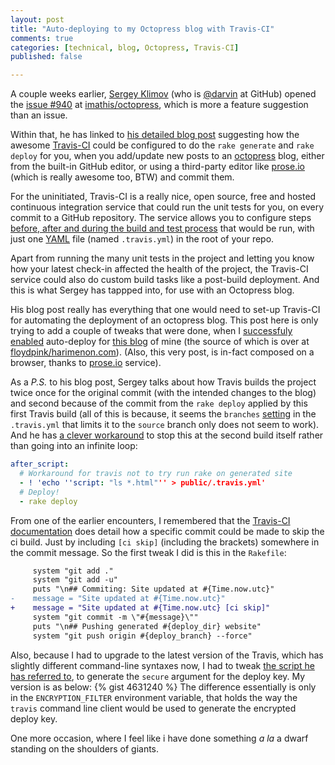```yaml
---
layout: post
title: "Auto-deploying to my Octopress blog with Travis-CI"
comments: true
categories: [technical, blog, Octopress, Travis-CI]
published: false

---
```


A couple weeks earlier, [Sergey Klimov](http://darvin.github.com/) (who is [@darvin](https://github.com/darvin) at GitHub) opened the [issue #940](https://github.com/imathis/octopress/issues/940) at [imathis/octopress](https://github.com/imathis/octopress), which is more a feature suggestion than an issue.

Within that, he has linked to [his detailed blog post](http://darvin.github.com/blog/2013/01/13/Prose_Octopress_TravisIO/ "Prose.io + Octopress + Travis-CI + GitHub Pages = ♥") suggesting how the awesome [Travis-CI](https://travis-ci.org/) could be configured to do the `rake generate` and `rake deploy` for you, when you add/update new posts to an [octopress](http://octopress.org/) blog, either from the built-in GitHub editor, or using a third-party editor like [prose.io](prose.io) (which is really awesome too, BTW) and commit them.

For the uninitiated, Travis-CI is a really nice, open source, free and hosted continuous integration service that could run the unit tests for you, on every commit to a GitHub repository. The service allows you to configure steps [before, after and during the build and test process](http://about.travis-ci.org/docs/user/build-configuration/) that would be run, with just one [YAML](http://www.yaml.org/ "YAML Ain't Markup Language") file (named `.travis.yml`) in the root of your repo.

Apart from running the many unit tests in the project and letting you know how your latest check-in affected the health of the project, the Travis-CI service could also do custom build tasks like a post-build deployment. And this is what Sergey has tappped into, for use with an Octopress blog.

His blog post really has everything that one would need to set-up Travis-CI for automating the deployment of an octopress blog. This post here is only trying to add a couple of tweaks that were done, when I [successfuly enabled](https://travis-ci.org/floydpink/harimenon.com) auto-deploy for [this blog](/blog) of mine (the source of which is over at [floydpink/harimenon.com](https://github.com/floydpink/harimenon.com)). (Also, this very post, is in-fact composed on a browser, thanks to [prose.io](http://prose.io/#floydpink) service).

As a _P.S._ to his blog post, Sergey talks about how Travis builds the project twice once for the original commit (with the intended changes to the blog) and second because of the commit from the `rake deploy` applied by this first Travis build (all of this is because, it seems the `branches` [setting](https://gist.github.com/4522846#file-travis-yml-L1) in the `.travis.yml` that limits it to the `source` branch only does not seem to work). And he has [a clever workaround](https://gist.github.com/4522846#file-travis-yml-L22) to stop this at the second build itself rather than going into an infinite loop:

``` yaml after_script
after_script:
  # Workaround for travis not to try run rake on generated site
  - ! 'echo ''script: "ls *.html"'' > public/.travis.yml'
  # Deploy!
  - rake deploy
```

From one of the earlier encounters, I remembered that the [Travis-CI documentation](http://about.travis-ci.org/docs/user/how-to-skip-a-build/) does detail how a specific commit could be made to skip the ci build. Just by including `[ci skip]` (including the brackets) somewhere in the commit message. So the first tweak I did is this in the `Rakefile`:

``` diff Rakefile
     system "git add ."
     system "git add -u"
     puts "\n## Commiting: Site updated at #{Time.now.utc}"
-    message = "Site updated at #{Time.now.utc}"
+    message = "Site updated at #{Time.now.utc} [ci skip]"
     system "git commit -m \"#{message}\""
     puts "\n## Pushing generated #{deploy_dir} website"
     system "git push origin #{deploy_branch} --force"
```

Also, because I had to upgrade to the latest version of the Travis, which has slightly different command-line syntaxes now, I had to tweak [the script he has referred to](https://gist.github.com/4242707), to generate the `secure` argument for the deploy key. My version is as below:
{% gist 4631240 %}
The difference essentially is only in the `ENCRYPTION_FILTER` environment variable, that holds the way the `travis` command line client would be used to generate the encrypted deploy key.

One more occasion, where I feel like i have done something _a la_ a dwarf standing on the shoulders of giants.